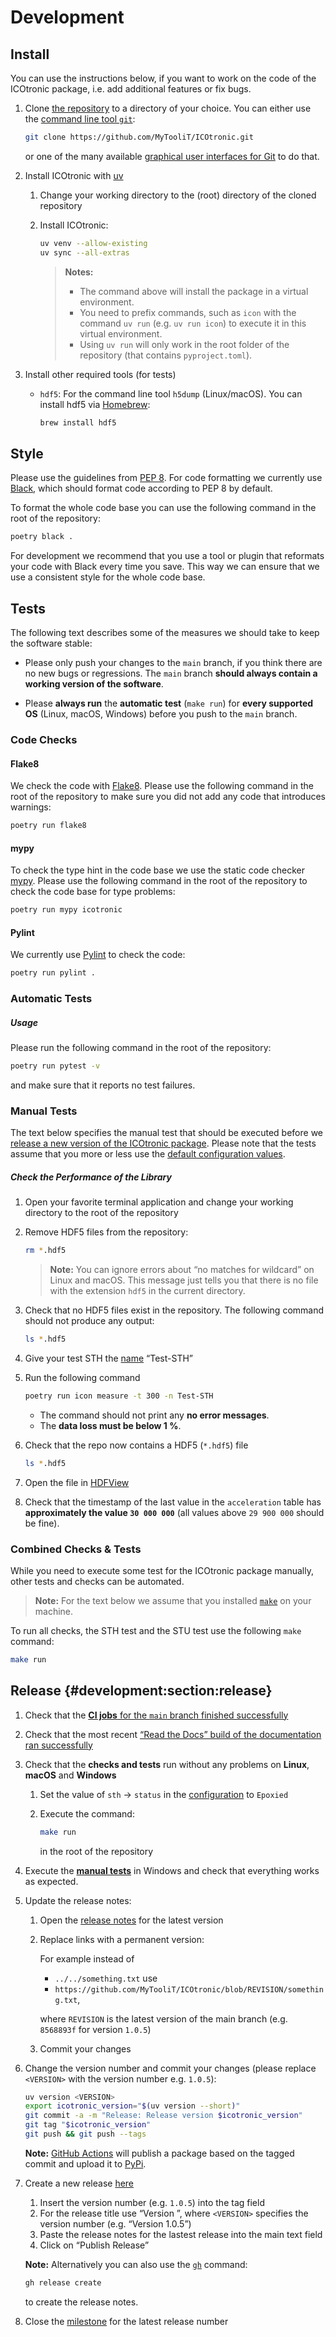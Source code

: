 # Development

## Install

You can use the instructions below, if you want to work on the code of the ICOtronic package, i.e. add additional features or fix bugs.

1. Clone [the repository](https://github.com/MyTooliT/ICOtronic) to a directory of your choice. You can either use the [command line tool `git`](https://git-scm.com/downloads):

   ```sh
   git clone https://github.com/MyTooliT/ICOtronic.git
   ```

   or one of the many available [graphical user interfaces for Git](https://git-scm.com/downloads/guis) to do that.

2. Install ICOtronic with [uv](https://docs.astral.sh/uv)
   1. Change your working directory to the (root) directory of the cloned repository
   2. Install ICOtronic:

      ```sh
      uv venv --allow-existing
      uv sync --all-extras
      ```

      > **Notes:**
      >
      > - The command above will install the package in a virtual environment.
      > - You need to prefix commands, such as `icon` with the command `uv run` (e.g. `uv run icon`) to execute it in this virtual environment.
      > - Using `uv run` will only work in the root folder of the repository (that contains `pyproject.toml`).

3. Install other required tools (for tests)
   - `hdf5`: For the command line tool `h5dump` (Linux/macOS). You can install hdf5 via [Homebrew](https://brew.sh):

     ```sh
     brew install hdf5
     ```

## Style

Please use the guidelines from [PEP 8](https://www.python.org/dev/peps/pep-0008/). For code formatting we currently use [Black](https://github.com/psf/black), which should format code according to PEP 8 by default.

To format the whole code base you can use the following command in the root of the repository:

```sh
poetry black .
```

For development we recommend that you use a tool or plugin that reformats your code with Black every time you save. This way we can ensure that we use a consistent style for the whole code base.

## Tests

The following text describes some of the measures we should take to keep the software stable:

- Please only push your changes to the `main` branch, if you think there are no new bugs or regressions. The `main` branch **should always contain a working version of the software**.

- Please **always run** the **automatic test** (`make run`) for **every supported OS** (Linux, macOS, Windows) before you push to the `main` branch.

### Code Checks

#### Flake8

We check the code with [Flake8](https://flake8.pycqa.org). Please use the following command in the root of the repository to make sure you did not add any code that introduces warnings:

```sh
poetry run flake8
```

#### mypy

To check the type hint in the code base we use the static code checker [mypy](https://mypy.readthedocs.io). Please use the following command in the root of the repository to check the code base for type problems:

```sh
poetry run mypy icotronic
```

#### Pylint

We currently use [Pylint](https://github.com/PyCQA/pylint) to check the code:

```sh
poetry run pylint .
```

### Automatic Tests

##### Usage

Please run the following command in the root of the repository:

```sh
poetry run pytest -v
```

and make sure that it reports no test failures.

### Manual Tests

The text below specifies the manual test that should be executed before we [release a new version of the ICOtronic package](#development:section:release). Please note that the tests assume that you more or less use the [default configuration values](https://github.com/MyTooliT/ICOtronic/blob/main/icotronic/config/config.yaml).

##### Check the Performance of the Library

1. Open your favorite terminal application and change your working directory to the root of the repository

2. Remove HDF5 files from the repository:

   ```sh
   rm *.hdf5
   ```

   > **Note:** You can ignore errors about “no matches for wildcard” on Linux and macOS. This message just tells you that there is no file with the extension `hdf5` in the current directory.

3. Check that no HDF5 files exist in the repository. The following command should not produce any output:

   ```sh
   ls *.hdf5
   ```

4. Give your test STH the [name](#tutorials:section:sth-renaming) “Test-STH”

5. Run the following command

   ```sh
   poetry run icon measure -t 300 -n Test-STH
   ```

   - The command should not print any **no error messages**.
   - The **data loss must be below 1 %**.

6. Check that the repo now contains a HDF5 (`*.hdf5`) file

   ```sh
   ls *.hdf5
   ```

7. Open the file in [HDFView](#measurement-data)

8. Check that the timestamp of the last value in the `acceleration` table has **approximately the value `30 000 000`** (all values above `29 900 000` should be fine).

### Combined Checks & Tests

While you need to execute some test for the ICOtronic package manually, other tests and checks can be automated.

> **Note:** For the text below we assume that you installed [`make`](<https://en.wikipedia.org/wiki/Make_(software)#Makefile>) on your machine.

To run all checks, the STH test and the STU test use the following `make` command:

```sh
make run
```

## Release {#development:section:release}

1.  Check that the [**CI jobs** for the `main` branch finished successfully](https://github.com/MyTooliT/ICOtronic/actions)
2.  Check that the most recent [“Read the Docs” build of the documentation ran successfully](https://app.readthedocs.org/projects/icotronic/)
3.  Check that the **checks and tests** run without any problems on **Linux**, **macOS** and **Windows**
    1. Set the value of `sth` → `status` in the [configuration](#changing-configuration-values) to `Epoxied`
    2. Execute the command:

       ```sh
       make run
       ```

       in the root of the repository

4.  Execute the **[manual tests](#manual-tests)** in Windows and check that everything works as expected.

5.  Update the release notes:
    1. Open the [release notes](Releases) for the latest version
    2. Replace links with a permanent version:

       For example instead of
       - `../../something.txt` use
       - `https://github.com/MyTooliT/ICOtronic/blob/REVISION/something.txt`,

       where `REVISION` is the latest version of the main branch (e.g. `8568893f` for version `1.0.5`)

    3. Commit your changes

6.  Change the version number and commit your changes (please replace `<VERSION>` with the version number e.g. `1.0.5`):

    ```sh
    uv version <VERSION>
    export icotronic_version="$(uv version --short)"
    git commit -a -m "Release: Release version $icotronic_version"
    git tag "$icotronic_version"
    git push && git push --tags
    ```

    **Note:** [GitHub Actions](https://github.com/MyTooliT/ICOtronic/actions) will publish a package based on the tagged commit and upload it to [PyPi](https://pypi.org/project/icotronic/).

7.  Create a new release [here](https://github.com/MyTooliT/ICOtronic/releases/new)
    1.  Insert the version number (e.g. `1.0.5`) into the tag field
    2.  For the release title use “Version <VERSION>”, where `<VERSION>` specifies the version number (e.g. “Version 1.0.5”)
    3.  Paste the release notes for the lastest release into the main text field
    4.  Click on “Publish Release”

    **Note:** Alternatively you can also use the [`gh`](https://cli.github.com) command:

    ```sh
    gh release create
    ```

    to create the release notes.

8.  Close the [milestone][] for the latest release number

[milestone]: https://github.com/MyTooliT/ICOtronic/milestones
